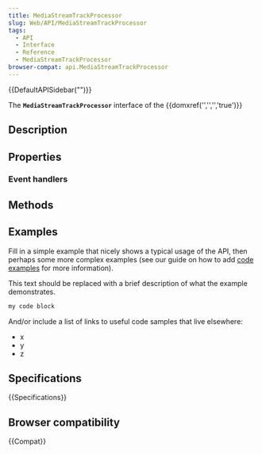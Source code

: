 ```yaml
---
title: MediaStreamTrackProcessor
slug: Web/API/MediaStreamTrackProcessor
tags:
  - API
  - Interface
  - Reference
  - MediaStreamTrackProcessor
browser-compat: api.MediaStreamTrackProcessor
---
```

{{DefaultAPISidebar("")}}

The **`MediaStreamTrackProcessor`** interface of the {{domxref('','','','true')}} 

## Description

 

## Properties



### Event handlers



## Methods



## Examples

Fill in a simple example that nicely shows a typical usage of the API, then perhaps some more complex examples (see our guide on how to add [code examples](/en-US/docs/MDN/Contribute/Structures/Code_examples) for more information).

This text should be replaced with a brief description of what the example demonstrates.

```js
my code block
```

And/or include a list of links to useful code samples that live elsewhere:

*   x
*   y
*   z

## Specifications

{{Specifications}}

## Browser compatibility

{{Compat}}

